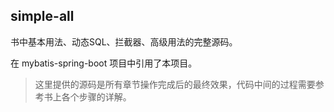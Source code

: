 ## simple-all

书中基本用法、动态SQL、拦截器、高级用法的完整源码。

在 mybatis-spring-boot 项目中引用了本项目。

> 这里提供的源码是所有章节操作完成后的最终效果，代码中间的过程需要参考书上各个步骤的详解。
